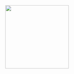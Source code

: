 <div id="header" align="center">
  <img src="https://media.giphy.com/media/YYW0hHizzIOrlhimPG/giphy.gif" width="200"/>
</div>
